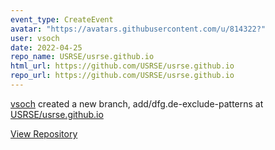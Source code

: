 ```yaml
---
event_type: CreateEvent
avatar: "https://avatars.githubusercontent.com/u/814322?"
user: vsoch
date: 2022-04-25
repo_name: USRSE/usrse.github.io
html_url: https://github.com/USRSE/usrse.github.io
repo_url: https://github.com/USRSE/usrse.github.io
---
```


<a href='https://github.com/vsoch' target='_blank'>vsoch</a> created a new branch, add/dfg.de-exclude-patterns at <a href='https://github.com/USRSE/usrse.github.io' target='_blank'>USRSE/usrse.github.io</a>

<a href='https://github.com/USRSE/usrse.github.io' target='_blank'>View Repository</a>